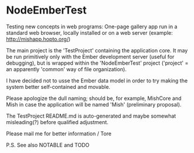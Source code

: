 # NodeEmberTest

Testing new concepts in web programs:
One-page gallery app run in a standard web browser, locally installed or on a web server (example: <http://mishapp.hopto.org/>)

The main project is the 'TestProject' containing the application core. It may be run primitively only with the Ember development server (useful for debugging), but is wrapped within the 'NodeEmberTest' project ('project' = an apparently 'common' way of file organization).

I have decided not to usse the Ember data model in order to try making the system better self-contained and movable. 

Please apologize the dull naming; should be, for example, MishCore and Mish in case the application will be named 'Mish' (preliminary proposal).

The TestProject README.md is auto-generated and maybe somewhat misleading(?) before qualified adjustment.

Please mail me for better information / Tore

P.S. See also NOTABLE and TODO
